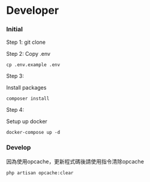 # Developer
  
### Initial

Step 1:
git clone <this project git url>

Step 2:
Copy .env

```
cp .env.example .env
```

Step 3:

Install packages

```
composer install
```

Step 4:

Setup up docker

```
docker-compose up -d
```

### Develop

因為使用opcache，更新程式碼後請使用指令清除opcache

```
php artisan opcache:clear
```
